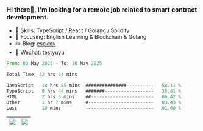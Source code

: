 ### Hi there👋, I'm looking for a remote job related to smart contract development.


- 🔨 Skills: TypeScript / React / Golang / Solidity
- 🎯 Focusing: English Learning & Blockchain & Golang
- ✏️ Blog: [esc\<x\>](https://escx.github.io)
- 💬 Wechat: testyuyu


<!--START_SECTION:waka-->

```rust
From: 03 May 2025 - To: 10 May 2025

Total Time: 32 hrs 34 mins

JavaScript   18 hrs 55 mins  ###############----------   58.11 %
TypeScript   8 hrs 44 mins   #######------------------   26.81 %
HTML         2 hrs 5 mins    ##-----------------------   06.42 %
Other        1 hr 7 mins     #------------------------   03.43 %
Less         19 mins         -------------------------   01.00 %
```

<!--END_SECTION:waka-->


| <img align="center" src="https://github-readme-stats.vercel.app/api/?username=escX&show_icons=true&theme=buefy&hide_border=true&card_width=500" /> | <img align="center" src="https://github-readme-stats.vercel.app/api/top-langs/?username=escX&layout=compact&theme=buefy&hide_border=true&card_width=500" /> |
| ------------- | ------------- |
